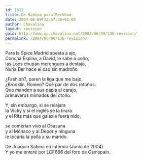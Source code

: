```yaml
---
id: 1012
title: De Sabina para Beckham
date: 2004-06-09T12:57:48+02:00
author: Chavalina
layout: revision
guid: http://www.wp.chavalina.net/2004/06/09/136-revision/
permalink: /2004/06/09/136-revision/
---
```

Para la Spice Madrid apesta a ajo,  
Concha Espina, a David, le sabe a co&ntilde;o,  
las Loos chupan merengues a destajo,  
Nuria Ber hace el oso sin madro&ntilde;o.

&iquest;Fashion?, paren la liga que me bajo.  
&iquest;Brooklin, Romeo? Qué par de dos reto&ntilde;os.  
Que manden a sus papis al carajo,  
primaveros mimados del oto&ntilde;o.

Y, sin embargo, si se relajara  
la Vicky y si el inglés se la tirara  
y el Ritz más que galaxia fuera nido,

se comerían vivo al Osasuna  
y al Mónaco y al Depor y ninguna  
le tocaría la polla a su marido.

<span class="cita">De Joaquín Sabina en Interviú (Junio de 2004)</span>  
Y yo me enteré por <span class="alguien">LCF666</span> del foro de Gsmspain.